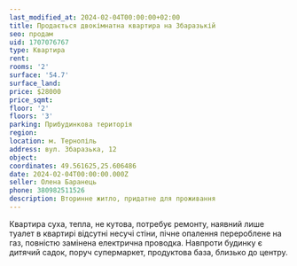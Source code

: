 ```yaml
---
last_modified_at: 2024-02-04T00:00:00+02:00
title: Продається двокімнатна квартира на Збаразькій
seo: продам
uid: 1707076767
type: Квартира
rent:
rooms: '2'
surface: '54.7'
surface_land:
price: $28000
price_sqmt:
floor: '2'
floors: '3'
parking: Прибудинкова територія
region:
location: м. Тернопіль
address: вул. Збаразька, 12
object:
coordinates: 49.561625,25.606486
date: 2024-02-04T00:00:00.000Z
seller: Олена Баранець
phone: 380982511526
description: Вторинне житло, придатне для проживання
---
```


Квартира суха, тепла, не кутова, потребує ремонту, наявний лише туалет в квартирі відсутні несучі стіни, пічне опалення перероблене на газ, повністю замінена електрична проводка. Навпроти будинку є дитячий садок, поруч супермаркет, продуктова база, близько до центру.
